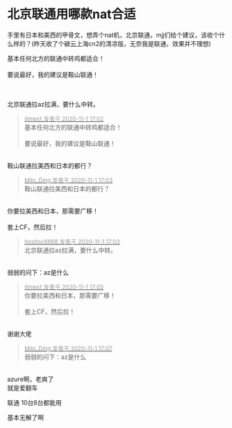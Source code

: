 # 北京联通用哪款nat合适


手里有日本和美西的甲骨文，想弄个nat机，北京联通，mjj们给个建议，该收个什么样的？(昨天收了个碳云上海cn2的清凉版，无奈我是联通，效果并不理想)

基本任何北方的联通中转鸡都适合！<br />
<br />
要说最好，我的建议是鞍山联通！<br />
<br />
<img src="static/image/smiley/default/lol.gif" smilieid="12" border="0" alt="" /><img src="static/image/smiley/default/lol.gif" smilieid="12" border="0" alt="" /><img src="static/image/smiley/default/lol.gif" smilieid="12" border="0" alt="" /><br />
<br />


北京联通拉az拉满，要什么中转。

<div class="quote"><blockquote><font size="2"><a href="https://www.hostloc.com/forum.php?mod=redirect&amp;goto=findpost&amp;pid=9385352&amp;ptid=760990" target="_blank"><font color="#999999">llmwxt 发表于 2020-11-1 17:02</font></a></font><br />
基本任何北方的联通中转鸡都适合！<br />
<br />
要说最好，我的建议是鞍山联通！</blockquote></div><br />
鞍山联通拉美西和日本的都行？

<div class="quote"><blockquote><font size="2"><a href="https://www.hostloc.com/forum.php?mod=redirect&amp;goto=findpost&amp;pid=9385355&amp;ptid=760990" target="_blank"><font color="#999999">Milo_Ding 发表于 2020-11-1 17:03</font></a></font><br />
鞍山联通拉美西和日本的都行？</blockquote></div><br />
你要拉美西和日本，那需要广移！<br />
<br />
套上CF，然后拉！

<div class="quote"><blockquote><font size="2"><a href="https://www.hostloc.com/forum.php?mod=redirect&amp;goto=findpost&amp;pid=9385354&amp;ptid=760990" target="_blank"><font color="#999999">hostloc8888 发表于 2020-11-1 17:03</font></a></font><br />
北京联通拉az拉满，要什么中转。</blockquote></div><br />
弱弱的问下：az是什么<img src="static/image/smiley/default/shy.gif" smilieid="8" border="0" alt="" />

<div class="quote"><blockquote><font size="2"><a href="https://www.hostloc.com/forum.php?mod=redirect&amp;goto=findpost&amp;pid=9385357&amp;ptid=760990" target="_blank"><font color="#999999">llmwxt 发表于 2020-11-1 17:05</font></a></font><br />
你要拉美西和日本，那需要广移！<br />
<br />
套上CF，然后拉！</blockquote></div><br />
谢谢大佬

<div class="quote"><blockquote><font size="2"><a href="https://www.hostloc.com/forum.php?mod=redirect&amp;goto=findpost&amp;pid=9385368&amp;ptid=760990" target="_blank"><font color="#999999">Milo_Ding 发表于 2020-11-1 17:07</font></a></font><br />
弱弱的问下：az是什么</blockquote></div><br />
azure啊，老爽了<img src="static/image/smiley/yct/019.gif" smilieid="49" border="0" alt="" /><br />
就是爱翻车

联通 10台8台都能用

基本无解了啊
